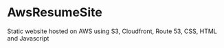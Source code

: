 # AwsResumeSite
Static website hosted on AWS using S3, Cloudfront, Route 53, CSS, HTML and Javascript
